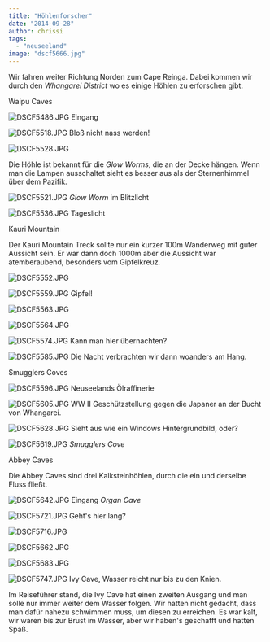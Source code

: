 ```yaml
---
title: "Höhlenforscher"
date: "2014-09-28"
author: chrissi
tags: 
  - "neuseeland"
image: "dscf5666.jpg"
---
```


Wir fahren weiter Richtung Norden zum Cape Reinga. Dabei kommen wir durch den _Whangarei District_ wo es einige Höhlen zu erforschen gibt.

Waipu Caves

![DSCF5486.JPG](/images/2014/dscf5486.jpg) Eingang

![DSCF5518.JPG](/images/2014/dscf5518.jpg) Bloß nicht nass werden!

![DSCF5528.JPG](/images/2014/dscf5528.jpg)

Die Höhle ist bekannt für die _Glow Worms_, die an der Decke hängen. Wenn man die Lampen ausschaltet sieht es besser aus als der Sternenhimmel über dem Pazifik.

![DSCF5521.JPG](/images/2014/dscf5521.jpg) _Glow Worm_ im Blitzlicht

![DSCF5536.JPG](/images/2014/dscf5536.jpg) Tageslicht

Kauri Mountain

Der Kauri Mountain Treck sollte nur ein kurzer 100m Wanderweg mit guter Aussicht sein. Er war dann doch 1000m aber die Aussicht war atemberaubend, besonders vom Gipfelkreuz.

![DSCF5552.JPG](/images/2014/dscf5552.jpg)

![DSCF5559.JPG](/images/2014/dscf5559.jpg) Gipfel!

![DSCF5563.JPG](/images/2014/dscf5563.jpg)

![DSCF5564.JPG](/images/2014/dscf5564.jpg)

![DSCF5574.JPG](/images/2014/dscf5574.jpg) Kann man hier übernachten?

![DSCF5585.JPG](/images/2014/dscf5585.jpg) Die Nacht verbrachten wir dann woanders am Hang.

Smugglers Coves

![DSCF5596.JPG](/images/2014/dscf5596.jpg) Neuseelands Ölraffinerie

![DSCF5605.JPG](/images/2014/dscf5605.jpg) WW II Geschützstellung gegen die Japaner an der Bucht von Whangarei.

![DSCF5628.JPG](/images/2014/dscf5628.jpg) Sieht aus wie ein Windows Hintergrundbild, oder?

![DSCF5619.JPG](/images/2014/dscf5619.jpg) _Smugglers Cove_

Abbey Caves

Die Abbey Caves sind drei Kalksteinhöhlen, durch die ein und derselbe Fluss fließt.

![DSCF5642.JPG](/images/2014/dscf5642.jpg) Eingang _Organ Cave_

![DSCF5721.JPG](/images/2014/dscf5721.jpg) Geht's hier lang?

![DSCF5716.JPG](/images/2014/dscf5716.jpg)

![DSCF5662.JPG](/images/2014/dscf5662.jpg)

![DSCF5683.JPG](/images/2014/dscf5683.jpg)

![DSCF5747.JPG](/images/2014/dscf5747.jpg) Ivy Cave, Wasser reicht nur bis zu den Knien.

Im Reiseführer stand, die Ivy Cave hat einen zweiten Ausgang und man solle nur immer weiter dem Wasser folgen. Wir hatten nicht gedacht, dass man dafür nahezu schwimmen muss, um diesen zu erreichen. Es war kalt, wir waren bis zur Brust im Wasser, aber wir haben's geschafft und hatten Spaß.

